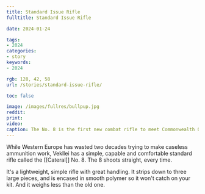 ```yaml
---
title: Standard Issue Rifle
fulltitle: Standard Issue Rifle

date: 2024-01-24

tags:
- 2024
categories:
- story
keywords:
- 2024

rgb: 128, 42, 58
url: /stories/standard-issue-rifle/

toc: false

image: /images/fullres/bullpup.jpg
reddit:
print:
video:
caption: The No. 8 is the first new combat rifle to meet Commonwealth Ordinance specifications completely.
---
```

While Western Europe has wasted two decades trying to make caseless ammunition work, Vekllei has a simple, capable and comfortable standard rifle called the [[Cateral]] No. 8. The 8 shoots straight, every time.

It's a lightweight, simple rifle with great handling. It strips down to three large pieces, and is encased in smooth polymer so it won't catch on your kit. And it weighs less than the old one.